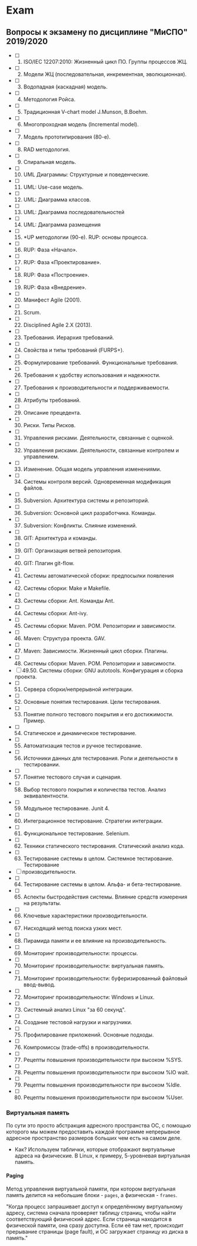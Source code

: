 # Exam

## Вопросы к экзамену по дисциплине "МиСПО" 2019/2020

- [ ] 1. ISO/IEC 12207:2010: Жизненный цикл ПО. Группы процессов ЖЦ.
- [ ] 2. Модели ЖЦ (последовательная, инкрементная, эволюционная).
- [ ] 3. Водопадная (каскадная) модель.
- [ ] 4. Методология Ройса.
- [ ] 5. Традиционная V-chart model J.Munson, B.Boehm.
- [ ] 6. Многопроходная модель (Incremental model).
- [ ] 7. Модель прототипирования (80-е).
- [ ] 8. RAD методология.
- [ ] 9. Спиральная модель.
- [ ] 10. UML Диаграммы: Структурные и поведенческие.
- [ ] 11. UML: Use-case модель.
- [ ] 12. UML: Диаграмма классов.
- [ ] 13. UML: Диаграмма последовательностей
- [ ] 14. UML: Диаграмма размещения
- [ ] 15. \*UP методологии (90-е). RUP: основы процесса.
- [ ] 16. RUP: Фаза «Начало».
- [ ] 17. RUP: Фаза «Проектирование».
- [ ] 18. RUP: Фаза «Построение».
- [ ] 19. RUP: Фаза «Внедрение».
- [ ] 20. Манифест Agile (2001).
- [ ] 21. Scrum.
- [ ] 22. Disciplined Agile 2.X (2013).
- [ ] 23. Требования. Иерархия требований.
- [ ] 24. Свойства и типы требований (FURPS+).
- [ ] 25. Формулирование требований. Функциональные требования.
- [ ] 26. Требования к удобству использования и надежности.
- [ ] 27. Требования к производительности и поддерживаемости.
- [ ] 28. Атрибуты требований.
- [ ] 29. Описание прецедента.
- [ ] 30. Риски. Типы Рисков.
- [ ] 31. Управления рисками. Деятельности, связанные с оценкой.
- [ ] 32. Управления рисками. Деятельности, связанные контролем и управлением.
- [ ] 33. Изменение. Общая модель управления изменениями.
- [ ] 34. Системы контроля версий. Одновременная модификация файлов.
- [ ] 35. Subversion. Архитектура системы и репозиторий.
- [ ] 36. Subversion: Основной цикл разработчика. Команды.
- [ ] 37. Subversion: Конфликты. Слияние изменений.
- [ ] 38. GIT: Архитектура и команды.
- [ ] 39. GIT: Организация ветвей репозитория.
- [ ] 40. GIT: Плагин git-flow.
- [ ] 41. Системы автоматической сборки: предпосылки появления
- [ ] 42. Системы сборки: Make и Makefile.
- [ ] 43. Системы сборки: Ant. Команды Ant.
- [ ] 44. Системы сборки: Ant-ivy.
- [ ] 45. Системы сборки: Maven. POM. Репозитории и зависимости.
- [ ] 46. Maven: Структура проекта. GAV.
- [ ] 47. Maven: Зависимости. Жизненный цикл сборки. Плагины.
- [ ] 48. Системы сборки: Maven. POM. Репозитории и зависимости.
- [ ] 49.50. Системы сборки: GNU autotools. Конфигурация и сборка проекта.
- [ ] 51. Сервера сборки/непрерывной интеграции.
- [ ] 52. Основные понятия тестирования. Цели тестирования.
- [ ] 53. Понятие полного тестового покрытия и его достижимости. Пример.
- [ ] 54. Статическое и динамическое тестирование.
- [ ] 55. Автоматизация тестов и ручное тестирование.
- [ ] 56. Источники данных для тестирования. Роли и деятельности в тестировании.
- [ ] 57. Понятие тестового случая и сценария.
- [ ] 58. Выбор тестового покрытия и количества тестов. Анализ эквивалентности.
- [ ] 59. Модульное тестирование. Junit 4.
- [ ] 60. Интеграционное тестирование. Стратегии интеграции.
- [ ] 61. Функциональное тестирование. Selenium.
- [ ] 62. Техники статического тестирования. Статический анализ кода.
- [ ] 63. Тестирование системы в целом. Системное тестирование. Тестирование
- [ ] производительности.
- [ ] 64. Тестирование системы в целом. Альфа- и бета-тестирование.
- [ ] 65. Аспекты быстродействия системы. Влияние средств измерения на
      результаты.
- [ ] 66. Ключевые характеристики производительности.
- [ ] 67. Нисходящий метод поиска узких мест.
- [ ] 68. Пирамида памяти и ее влияние на производительность.
- [ ] 69. Мониторинг производительности: процессы.
- [ ] 70. Мониторинг производительности: виртуальная память.
- [ ] 71. Мониторинг производительности: буферизированный файловый ввод-вывод.
- [ ] 72. Мониторинг производительности: Windows и Linux.
- [ ] 73. Системный анализ Linux "за 60 секунд".
- [ ] 74. Создание тестовой нагрузки и нагрузчики.
- [ ] 75. Профилирование приложений. Основные подходы.
- [ ] 76. Компромиссы (trade-offs) в производительности.
- [ ] 77. Рецепты повышения производительности при высоком %SYS.
- [ ] 78. Рецепты повышения производительности при высоком %IO wait.
- [ ] 79. Рецепты повышения производительности при высоком %Idle.
- [ ] 80. Рецепты повышения производительности при высоком %User.

### Виртуальная память

По сути это просто абстракция адресного пространства ОС, с помощью которого мы
можем предоставить каждой программе непрерывное адресное пространство размеров
больших чем есть на самом деле.

- Как? Используем таблички, которые отображают виртуальные адреса на физические.
  В Linux, к примеру, 5-уровневая виртуальная память.

#### Paging

Метод управления виртуальной памяти, при котором виртуальная память делится на
небольшие блоки - `pages`, а физическая - `frames`.

"Когда процесс запрашивает доступ к определённому виртуальному адресу, система
сначала проверяет таблицу страниц, чтобы найти соответствующий физический адрес.
Если страница находится в физической памяти, она сразу доступна. Если её там
нет, происходит прерывание страницы (page fault), и ОС загружает страницу из
диска в память."
